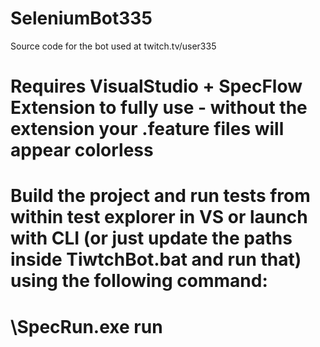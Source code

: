 # SeleniumBot335
Source code for the bot used at twitch.tv/user335

# Requires VisualStudio + SpecFlow Extension to fully use - without the extension your .feature files will appear colorless
# Build the project and run tests from within test explorer in VS or launch with CLI (or just update the paths inside TiwtchBot.bat and run that) using the following command:
# <pathToExe>\SpecRun.exe run <pathToDll>
